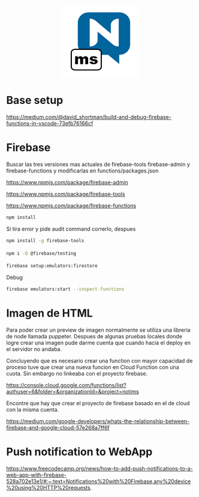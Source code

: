 <p align="center">
  <img src="images/noti.png" alt="Noti.ms"/>
</p>     

Base setup
===========
https://medium.com/@david_shortman/build-and-debug-firebase-functions-in-vscode-73efb76166cf

Firebase 
=========

Buscar las tres versiones mas actuales de firebase-tools firebase-admin y firebase-functions y modificarlas en functions/packages.json

https://www.npmjs.com/package/firebase-admin

https://www.npmjs.com/package/firebase-tools

https://www.npmjs.com/package/firebase-functions

```sh
npm install 
```

Si tira error y pide audit command correrlo, despues

```sh
npm install -g firebase-tools

npm i -D @firebase/testing

firebase setup:emulators:firestore
```

Debug

```sh
firebase emulators:start --inspect-functions
```

Imagen de HTML
==============

Para poder crear un preview de imagen normalmente se utiliza una libreria de node llamada puppeter. Despues de algunas pruebas locales donde logre crear una imagen pude darme cuenta que cuando hacia el deploy en el servidor no andaba. 

Concluyendo que es necesario crear una function con mayor capacidad de proceso tuve que crear una nueva funcion en Cloud Function con una cuota. Sin embargo no linkeaba con el proyecto firebase. 

https://console.cloud.google.com/functions/list?authuser=6&folder=&organizationId=&project=notims

Encontre que hay que crear el proyecto de firebase basado en el de cloud con la misma cuenta. 

https://medium.com/google-developers/whats-the-relationship-between-firebase-and-google-cloud-57e268a7ff6f


Push notification to WebApp
===========================

https://www.freecodecamp.org/news/how-to-add-push-notifications-to-a-web-app-with-firebase-528a702e13e1/#:~:text=Notifications%20with%20Firebase,any%20device%20using%20HTTP%20requests.







